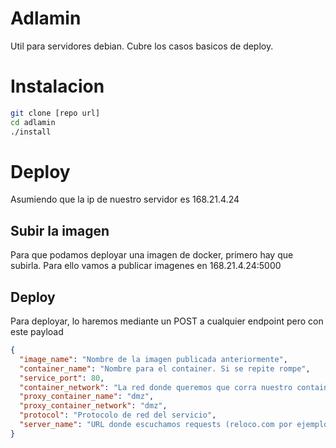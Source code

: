 # Adlamin

Util para servidores debian.
Cubre los casos basicos de deploy.

# Instalacion

```bash
git clone [repo url]
cd adlamin
./install
```

# Deploy

Asumiendo que la ip de nuestro servidor es 168.21.4.24

## Subir la imagen

Para que podamos deployar una imagen de docker, primero hay que subirla.
Para ello vamos a publicar imagenes en 168.21.4.24:5000

## Deploy

Para deployar, lo haremos mediante un POST a cualquier endpoint pero con este payload

```json
{
  "image_name": "Nombre de la imagen publicada anteriormente",
  "container_name": "Nombre para el container. Si se repite rompe",
  "service_port": 80,
  "container_network": "La red donde queremos que corra nuestro container. Si varios container estan en la misma red no hace falta hacer forward entre redes",
  "proxy_container_name": "dmz",
  "proxy_container_network": "dmz",
  "protocol": "Protocolo de red del servicio",
  "server_name": "URL donde escuchamos requests (reloco.com por ejemplo)"
}
```

